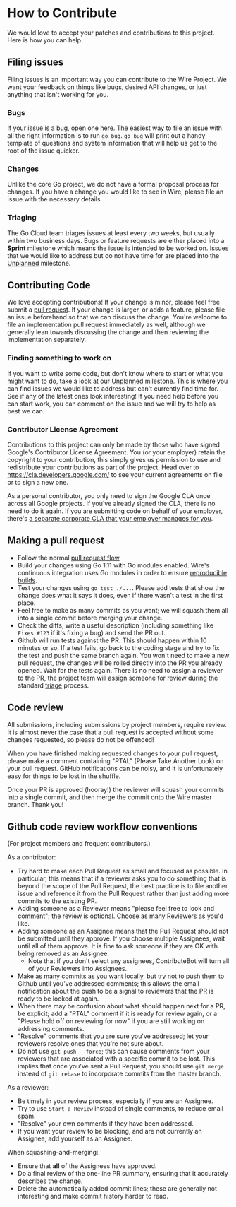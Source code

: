 # How to Contribute

We would love to accept your patches and contributions to this project. Here is
how you can help.

## Filing issues

Filing issues is an important way you can contribute to the Wire Project. We
want your feedback on things like bugs, desired API changes, or just anything
that isn't working for you.

### Bugs

If your issue is a bug, open one
[here](https://github.com/osousa/drato/issues/new). The easiest way to file an
issue with all the right information is to run `go bug`. `go bug` will print out
a handy template of questions and system information that will help us get to
the root of the issue quicker.

### Changes

Unlike the core Go project, we do not have a formal proposal process for
changes. If you have a change you would like to see in Wire, please file an
issue with the necessary details.

### Triaging

The Go Cloud team triages issues at least every two weeks, but usually within
two business days. Bugs or feature requests are either placed into a **Sprint**
milestone which means the issue is intended to be worked on. Issues that we
would like to address but do not have time for are placed into the [Unplanned][]
milestone.

[Unplanned]: https://github.com/osousa/drato/milestone/1

## Contributing Code

We love accepting contributions! If your change is minor, please feel free
submit a [pull request](https://help.github.com/articles/about-pull-requests/).
If your change is larger, or adds a feature, please file an issue beforehand so
that we can discuss the change. You're welcome to file an implementation pull
request immediately as well, although we generally lean towards discussing the
change and then reviewing the implementation separately.

### Finding something to work on

If you want to write some code, but don't know where to start or what you might
want to do, take a look at our [Unplanned][] milestone. This is where you can
find issues we would like to address but can't currently find time for. See if
any of the latest ones look interesting! If you need help before you can start
work, you can comment on the issue and we will try to help as best we can.

### Contributor License Agreement

Contributions to this project can only be made by those who have signed Google's
Contributor License Agreement. You (or your employer) retain the copyright to
your contribution, this simply gives us permission to use and redistribute your
contributions as part of the project. Head over to
<https://cla.developers.google.com/> to see your current agreements on file or
to sign a new one.

As a personal contributor, you only need to sign the Google CLA once across all
Google projects. If you've already signed the CLA, there is no need to do it
again. If you are submitting code on behalf of your employer, there's
[a separate corporate CLA that your employer manages for you](https://opensource.google.com/docs/cla/#external-contributors).

## Making a pull request

*   Follow the normal
    [pull request flow](https://help.github.com/articles/creating-a-pull-request/)
*   Build your changes using Go 1.11 with Go modules enabled. Wire's continuous
    integration uses Go modules in order to ensure
    [reproducible builds](https://research.swtch.com/vgo-repro).
*   Test your changes using `go test ./...`. Please add tests that show the
    change does what it says it does, even if there wasn't a test in the first
    place.
*   Feel free to make as many commits as you want; we will squash them all into
    a single commit before merging your change.
*   Check the diffs, write a useful description (including something like
    `Fixes #123` if it's fixing a bug) and send the PR out.
*   Github will run tests against the PR. This should
    happen within 10 minutes or so. If a test fails, go back to the coding stage
    and try to fix the test and push the same branch again. You won't need to
    make a new pull request, the changes will be rolled directly into the PR you
    already opened. Wait for the tests again. There is no need to assign a reviewer
    to the PR, the project team will assign someone for review during the
    standard [triage](#triaging) process.

## Code review

All submissions, including submissions by project members, require review. It is
almost never the case that a pull request is accepted without some changes
requested, so please do not be offended!

When you have finished making requested changes to your pull request, please
make a comment containing "PTAL" (Please Take Another Look) on your pull
request. GitHub notifications can be noisy, and it is unfortunately easy for
things to be lost in the shuffle.

Once your PR is approved (hooray!) the reviewer will squash your commits into a
single commit, and then merge the commit onto the Wire master branch. Thank you!

## Github code review workflow conventions

(For project members and frequent contributors.)

As a contributor:

-   Try hard to make each Pull Request as small and focused as possible. In
    particular, this means that if a reviewer asks you to do something that is
    beyond the scope of the Pull Request, the best practice is to file another
    issue and reference it from the Pull Request rather than just adding more
    commits to the existing PR.
-   Adding someone as a Reviewer means "please feel free to look and comment";
    the review is optional. Choose as many Reviewers as you'd like.
-   Adding someone as an Assignee means that the Pull Request should not be
    submitted until they approve. If you choose multiple Assignees, wait until
    all of them approve. It is fine to ask someone if they are OK with being
    removed as an Assignee.
    -   Note that if you don't select any assignees, ContributeBot will turn all
        of your Reviewers into Assignees.
-   Make as many commits as you want locally, but try not to push them to Github
    until you've addressed comments; this allows the email notification about
    the push to be a signal to reviewers that the PR is ready to be looked at
    again.
-   When there may be confusion about what should happen next for a PR, be
    explicit; add a "PTAL" comment if it is ready for review again, or a "Please
    hold off on reviewing for now" if you are still working on addressing
    comments.
-   "Resolve" comments that you are sure you've addressed; let your reviewers
    resolve ones that you're not sure about.
-   Do not use `git push --force`; this can cause comments from your reviewers
    that are associated with a specific commit to be lost. This implies that
    once you've sent a Pull Request, you should use `git merge` instead of `git
    rebase` to incorporate commits from the master branch.

As a reviewer:

-   Be timely in your review process, especially if you are an Assignee.
-   Try to use `Start a Review` instead of single comments, to reduce email
    spam.
-   "Resolve" your own comments if they have been addressed.
-   If you want your review to be blocking, and are not currently an Assignee,
    add yourself as an Assignee.

When squashing-and-merging:

-   Ensure that **all** of the Assignees have approved.
-   Do a final review of the one-line PR summary, ensuring that it accurately
    describes the change.
-   Delete the automatically added commit lines; these are generally not
    interesting and make commit history harder to read.
